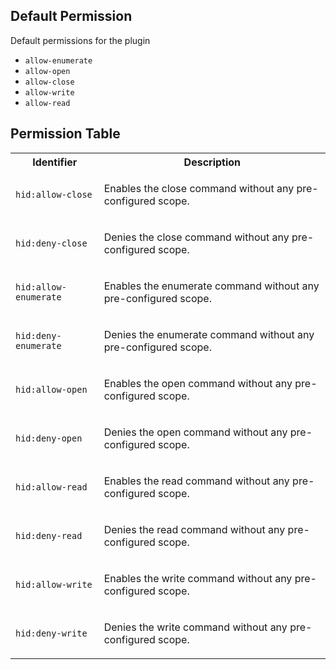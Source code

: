 ## Default Permission

Default permissions for the plugin

- `allow-enumerate`
- `allow-open`
- `allow-close`
- `allow-write`
- `allow-read`

## Permission Table

<table>
<tr>
<th>Identifier</th>
<th>Description</th>
</tr>


<tr>
<td>

`hid:allow-close`

</td>
<td>

Enables the close command without any pre-configured scope.

</td>
</tr>

<tr>
<td>

`hid:deny-close`

</td>
<td>

Denies the close command without any pre-configured scope.

</td>
</tr>

<tr>
<td>

`hid:allow-enumerate`

</td>
<td>

Enables the enumerate command without any pre-configured scope.

</td>
</tr>

<tr>
<td>

`hid:deny-enumerate`

</td>
<td>

Denies the enumerate command without any pre-configured scope.

</td>
</tr>

<tr>
<td>

`hid:allow-open`

</td>
<td>

Enables the open command without any pre-configured scope.

</td>
</tr>

<tr>
<td>

`hid:deny-open`

</td>
<td>

Denies the open command without any pre-configured scope.

</td>
</tr>

<tr>
<td>

`hid:allow-read`

</td>
<td>

Enables the read command without any pre-configured scope.

</td>
</tr>

<tr>
<td>

`hid:deny-read`

</td>
<td>

Denies the read command without any pre-configured scope.

</td>
</tr>

<tr>
<td>

`hid:allow-write`

</td>
<td>

Enables the write command without any pre-configured scope.

</td>
</tr>

<tr>
<td>

`hid:deny-write`

</td>
<td>

Denies the write command without any pre-configured scope.

</td>
</tr>
</table>
